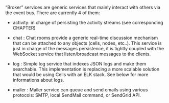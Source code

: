 

“Broker” services are generic services that mainly interact with others via the event bus. There are currently 4 of them:

* activity: in charge of persisting the activity streams (see corresponding CHAPTER)

* chat : Chat rooms provide a generic real-time discussion mechanism that can be attached to any objects (cells, nodes, etc..). This service is just in charge of the messages persistence, it is tightly coupled with the WebSocket service that listen/broadcast messages to the clients.

* log : Simple log service that indexes JSON logs and make them searchable. This implementation is replacing a more scalable solution that would be using Cells with an ELK stack. See below for more informations about logs.

* mailer : Mailer service can queue and send emails using various protocols: SMTP, local SendMail command, or SendGrid API.